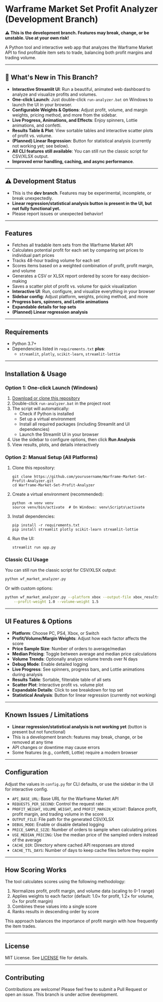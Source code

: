 # Warframe Market Set Profit Analyzer (Development Branch)

**⚠️ This is the development branch. Features may break, change, or be unstable. Use at your own risk!**

A Python tool and interactive web app that analyzes the Warframe Market API to find profitable item sets to trade, balancing both profit margins and trading volume.

---

## 🚀 What's New in This Branch?

- **Interactive Streamlit UI**: Run a beautiful, animated web dashboard to analyze and visualize profits and volumes.
- **One-click Launch**: Just double-click `run-analyzer.bat` on Windows to launch the UI in your browser.
- **Configurable Weights & Options**: Adjust profit, volume, and margin weights, pricing method, and more from the sidebar.
- **Live Progress, Animations, and Effects**: Enjoy spinners, Lottie animations, and confetti.
- **Results Table & Plot**: View sortable tables and interactive scatter plots of profit vs. volume.
- **(Planned) Linear Regression**: Button for statistical analysis (currently not working yet; see below).
- **All CLI features still available**: You can still run the classic script for CSV/XLSX output.
- **Improved error handling, caching, and async performance**.

---

## ⚠️ Development Status

- This is the **dev branch**. Features may be experimental, incomplete, or break unexpectedly.
- **Linear regression/statistical analysis button is present in the UI, but not fully functional yet.**
- Please report issues or unexpected behavior!

---

## Features

- Fetches all tradable item sets from the Warframe Market API
- Calculates potential profit for each set by comparing set prices to individual part prices
- Tracks 48-hour trading volume for each set
- Scores items based on a weighted combination of profit, profit margin, and volume
- Generates a CSV or XLSX report ordered by score for easy decision-making
- Saves a scatter plot of profit vs. volume for quick visualization
- **Interactive UI**: Run, configure, and visualize everything in your browser
- **Sidebar config**: Adjust platform, weights, pricing method, and more
- **Progress bars, spinners, and Lottie animations**
- **Expandable details for top sets**
- **(Planned) Linear regression analysis**

---

## Requirements

- Python 3.7+
- Dependencies listed in `requirements.txt` **plus**:
  - `streamlit`, `plotly`, `scikit-learn`, `streamlit-lottie`

---

## Installation & Usage

### Option 1: One-click Launch (Windows)

1. [Download or clone this repository](https://github.com/Engusseus/Warframe-Market-Set-Profit-Analyzer)
2. Double-click `run-analyzer.bat` in the project root
3. The script will automatically:
   - Check if Python is installed
   - Set up a virtual environment
   - Install all required packages (including Streamlit and UI dependencies)
   - Launch the Streamlit UI in your browser
4. Use the sidebar to configure options, then click **Run Analysis**
5. View results, plots, and details interactively

### Option 2: Manual Setup (All Platforms)

1. Clone this repository:
   ```
   git clone https://github.com/yourusername/Warframe-Market-Set-Profit-Analyzer.git
   cd Warframe-Market-Set-Profit-Analyzer
   ```
2. Create a virtual environment (recommended):
   ```
   python -m venv venv
   source venv/bin/activate  # On Windows: venv\Scripts\activate
   ```
3. Install dependencies:
   ```
   pip install -r requirements.txt
   pip install streamlit plotly scikit-learn streamlit-lottie
   ```
4. Run the UI:
   ```
   streamlit run app.py
   ```

### Classic CLI Usage

You can still run the classic script for CSV/XLSX output:
```bash
python wf_market_analyzer.py
```
Or with custom options:
```bash
python wf_market_analyzer.py --platform xbox --output-file xbox_results.csv \
    --profit-weight 1.0 --volume-weight 1.5
```

---

## UI Features & Options

- **Platform**: Choose PC, PS4, Xbox, or Switch
- **Profit/Volume/Margin Weights**: Adjust how each factor affects the score
- **Price Sample Size**: Number of orders to average/median
- **Median Pricing**: Toggle between average and median price calculations
- **Volume Trends**: Optionally analyze volume trends over N days
- **Debug Mode**: Enable detailed logging
- **Live Progress**: See spinners, progress bars, and Lottie animations during analysis
- **Results Table**: Sortable, filterable table of all sets
- **Scatter Plot**: Interactive profit vs. volume plot
- **Expandable Details**: Click to see breakdown for top set
- **Statistical Analysis**: Button for linear regression (currently not working)

---

## Known Issues / Limitations

- **Linear regression/statistical analysis is not working yet** (button is present but not functional)
- This is a development branch: features may break, change, or be removed at any time
- API changes or downtime may cause errors
- Some features (e.g., confetti, Lottie) require a modern browser

---

## Configuration

Adjust the values in `config.py` for CLI defaults, or use the sidebar in the UI for interactive config.

- `API_BASE_URL`: Base URL for the Warframe Market API
- `REQUESTS_PER_SECOND`: Control the request rate
- `PROFIT_WEIGHT`, `VOLUME_WEIGHT`, and `PROFIT_MARGIN_WEIGHT`: Balance profit, profit margin, and trading volume in the score
- `OUTPUT_FILE`: File path for the generated CSV/XLSX
- `DEBUG_MODE`: Enable or disable detailed logging
- `PRICE_SAMPLE_SIZE`: Number of orders to sample when calculating prices
- `USE_MEDIAN_PRICING`: Use the median price of the sampled orders instead of the average
- `CACHE_DIR`: Directory where cached API responses are stored
- `CACHE_TTL_DAYS`: Number of days to keep cache files before they expire

---

## How Scoring Works

The tool calculates scores using the following methodology:

1. Normalizes profit, profit margin, and volume data (scaling to 0-1 range)
2. Applies weights to each factor (default: 1.0× for profit, 1.2× for volume, 0× for profit margin)
3. Combines these values into a single score
4. Ranks results in descending order by score

This approach balances the importance of profit margin with how frequently the item trades.

---

## License

MIT License. See [LICENSE](LICENSE) file for details.

---

## Contributing

Contributions are welcome! Please feel free to submit a Pull Request or open an issue. This branch is under active development.

